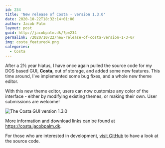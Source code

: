 ```yaml
---
id: 234
title: 'New release of Costa - version 1.3.0'
date: 2020-10-22T18:32:14+01:00
author: Jacob Palm
layout: post
guid: http://jacobpalm.dk/?p=234
permalink: /2020/10/22/new-release-of-costa-version-1-3-0/
img: costa_featured4.png
categories:
  - Costa
---
```

After a 2&frac12; year hiatus, I have once again pulled the source code for my DOS based GUI, **Costa**, out of storage, and added some new features. This time around, I've implemented some bug fixes, and a whole new theme editor.

With this new theme editor, users can now customize any color of the interface - either by modifying existing themes, or making their own. User submissions are welcome!

![The Costa GUI version 1.3.0]({{site.url}}/assets/img/130.png)

More information and download links can be found at <https://costa.jacobpalm.dk>.

For those who are interested in development, [visit GitHub](https://github.com/jacobpalm/costa) to have a look at the source code.